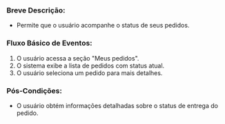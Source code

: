 ### Breve Descrição:
- Permite que o usuário acompanhe o status de seus pedidos.

### Fluxo Básico de Eventos:

1. O usuário acessa a seção "Meus pedidos".
2. O sistema exibe a lista de pedidos com status atual.
3. O usuário seleciona um pedido para mais detalhes.

### Pós-Condições:
- O usuário obtém informações detalhadas sobre o status de entrega do pedido.